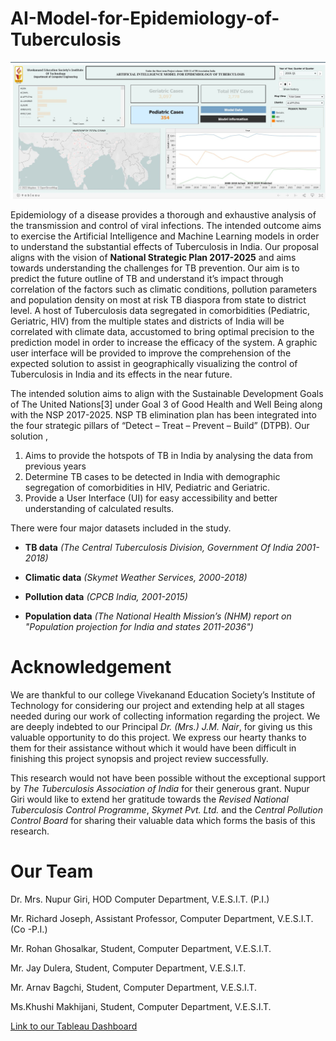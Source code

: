 # AI-Model-for-Epidemiology-of-Tuberculosis

![alt text](https://github.com/jaydulera/AI-Model-for-Epidemiology-of-Tuberculosis/blob/main/TB/dashboard.JPG "Dashboard")

   Epidemiology of a disease provides a thorough and exhaustive analysis of the transmission and control of viral infections. The intended outcome aims to exercise the Artificial Intelligence and Machine Learning models in order to understand the substantial effects of Tuberculosis in India. Our proposal aligns with the vision of **National Strategic Plan 2017-2025** and aims towards understanding the challenges for TB prevention. Our aim is to predict the future outline of TB and understand it’s impact through correlation of the factors such as climatic conditions, pollution parameters and population density on most at risk TB diaspora from state to district level. A host of Tuberculosis data segregated in comorbidities (Pediatric, Geriatric, HIV) from the multiple states and districts of India will be correlated with climate data, accustomed to bring optimal precision to the prediction model in order to increase the efficacy of the system. A graphic user interface will be provided to improve the comprehension of the expected solution to assist in geographically visualizing the control of Tuberculosis in India and its effects in the near future.

The intended solution aims to align with the Sustainable Development Goals of The United Nations[3] under Goal 3 of Good Health and Well Being along with the NSP 2017-2025. NSP TB elimination plan has been integrated into the four strategic pillars of “Detect – Treat – Prevent – Build” (DTPB). Our solution ,

1. Aims to provide the hotspots of TB in India by analysing the data from previous years
2. Determine TB cases to be detected in India with demographic segregation of comorbidities in HIV, Pediatric and Geriatric.
3. Provide a User Interface (UI) for easy accessibility and better understanding of calculated results. 

There were four major datasets included in the study. 
- **TB data** *(The Central Tuberculosis Division, Government Of India 2001-2018)*

- **Climatic data** *(Skymet  Weather Services, 2000-2018)*

- **Pollution data** *(CPCB India, 2001-2015)*

- **Population data** *(The National Health Mission’s (NHM) report on "Population  projection for India and states 2011-2036")*

# Acknowledgement
   We are thankful to our college Vivekanand Education Society’s Institute of Technology for considering our project and extending help at all stages needed during our work of collecting information regarding the project. We are deeply indebted to our Principal *Dr. (Mrs.) J.M. Nair*,  for giving us this valuable opportunity to do this project. We express our hearty thanks to them for their assistance without which it would have been difficult in finishing this project synopsis and project review successfully.

This research would not have been possible without the exceptional support by *The Tuberculosis Association of India* for their generous grant. Nupur Giri would like to extend her gratitude towards the *Revised National Tuberculosis Control Programme*, *Skymet Pvt. Ltd.* and the *Central Pollution Control Board* for sharing their valuable data which forms the basis of this research.

# Our Team
Dr. Mrs. Nupur Giri, HOD Computer Department, V.E.S.I.T. (P.I.)

Mr. Richard Joseph, Assistant Professor, Computer Department, V.E.S.I.T. (Co -P.I.)

Mr. Rohan Ghosalkar, Student, Computer Department, V.E.S.I.T.

Mr. Jay Dulera, Student, Computer Department, V.E.S.I.T.

Mr. Arnav Bagchi, Student, Computer Department, V.E.S.I.T.

Ms.Khushi Makhijani, Student, Computer Department, V.E.S.I.T.
 
[Link to our Tableau Dashboard](https://public.tableau.com/profile/arnav.bagchi6222#!/vizhome/shared/953MWZR6F)
